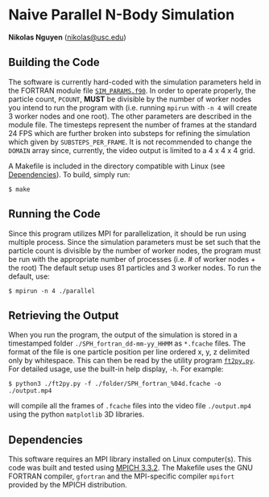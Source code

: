 # Naive Parallel N-Body Simulation

**Nikolas Nguyen** (nikolas@usc.edu)

## Building the Code
The software is currently hard-coded with the simulation parameters held in the
FORTRAN module file [`SIM_PARAMS.f90`](./SIM_PARAMS.f90). In order to operate
properly, the particle count, `PCOUNT`, **MUST** be divisible by the number of
worker nodes you intend to run the program with (i.e. running `mpirun` with
`-n 4` will create 3 worker nodes and one root). The other parameters are
described in the module file. The timesteps represent the number of frames at
the standard 24 FPS which are further broken into substeps for refining the 
simulation which given by `SUBSTEPS_PER_FRAME`. It is not recommended to change
the `DOMAIN` array since, currently, the video output is limited to a 4 x 4 x 4
grid.

A Makefile is included in the directory compatible with Linux (see 
[Dependencies](#dependencies)). To build, simply run:
    
    $ make

## Running the Code
Since this program utilizes MPI for parallelization, it should be run using
multiple process. Since the simulation parameters must be set such that the
particle count is divisible by the number of worker nodes, the program must be
run with the appropriate number of processes (i.e. # of worker nodes + the root)
The default setup uses 81 particles and 3 worker nodes. To run the default, use:

    $ mpirun -n 4 ./parallel

## Retrieving the Output
When you run the program, the output of the simulation is stored in a 
timestamped folder `./SPH_fortran_dd-mm-yy_HHMM` as `*.fcache` files. The format
of the file is one particle position per line ordered x, y, z delimited only by
whitespace. This can then be read by the utility program
[`ft2py.py`](../../util/ft2py.py). For detailed usage, use the built-in help
display, `-h`. For example:

    $ python3 ./ft2py.py -f ./folder/SPH_fortran_%04d.fcache -o ./output.mp4

will compile all the frames of `.fcache` files into the video file 
`./output.mp4` using the python `matplotlib` 3D libraries.

## Dependencies <a name=dependencies> </a>
This software requires an MPI library installed on Linux computer(s). This code
was built and tested using [MPICH 3.3.2](https://www.mpich.org). The Makefile
uses the GNU FORTRAN compiler, `gfortran` and the MPI-specific compiler 
`mpifort` provided by the MPICH distribution. 